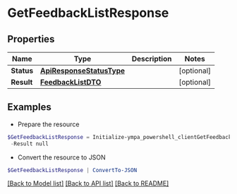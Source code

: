 # GetFeedbackListResponse
## Properties

Name | Type | Description | Notes
------------ | ------------- | ------------- | -------------
**Status** | [**ApiResponseStatusType**](ApiResponseStatusType.md) |  | [optional] 
**Result** | [**FeedbackListDTO**](FeedbackListDTO.md) |  | [optional] 

## Examples

- Prepare the resource
```powershell
$GetFeedbackListResponse = Initialize-ympa_powershell_clientGetFeedbackListResponse  -Status null `
 -Result null
```

- Convert the resource to JSON
```powershell
$GetFeedbackListResponse | ConvertTo-JSON
```

[[Back to Model list]](../README.md#documentation-for-models) [[Back to API list]](../README.md#documentation-for-api-endpoints) [[Back to README]](../README.md)


